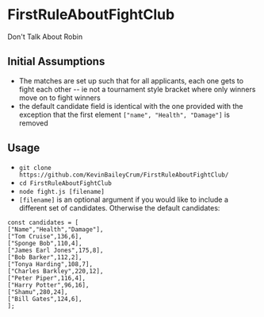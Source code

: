 # FirstRuleAboutFightClub
Don't Talk About Robin 


## Initial Assumptions
* The matches are set up such that for all applicants, each one gets to fight each other -- ie not a tournament style bracket where only winners move on to fight winners
* the default candidate field is identical with the one provided with the exception that  the first element `["name", "Health", "Damage"]` is removed

## Usage
* `git clone https://github.com/KevinBaileyCrum/FirstRuleAboutFightClub/`
* `cd FirstRuleAboutFightClub`
* `node fight.js [filename]`
* `[filename]` is an optional argument if you would like to include a different set of candidates.  Otherwise the default candidates:
```
const candidates = [
["Name","Health","Damage"],
["Tom Cruise",136,6],
["Sponge Bob",110,4],
["James Earl Jones",175,8],
["Bob Barker",112,2],
["Tonya Harding",108,7],
["Charles Barkley",220,12],
["Peter Piper",116,4],
["Harry Potter",96,16],
["Shamu",280,24],
["Bill Gates",124,6],
];
```
